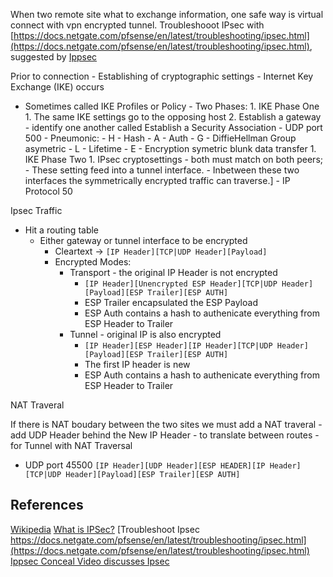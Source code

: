 
When two remote site what to exchange information, one safe way is virtual connect with vpn encrypted tunnel. Troubleshooot IPsec with [https://docs.netgate.com/pfsense/en/latest/troubleshooting/ipsec.html](https://docs.netgate.com/pfsense/en/latest/troubleshooting/ipsec.html), suggested by [Ippsec](https://www.youtube.com/watch?v=1ae64CdwLHE)

Prior to connection - Establishing of cryptographic settings - Internet Key Exchange (IKE) occurs
- Sometimes called IKE Profiles or Policy
		- Two Phases:
			1. IKE Phase One
				1. The same IKE settings go to the opposing host
				2. Establish a gateway - identify one another called Establish a Security Association
				- UDP port 500 
				- Pneumonic:
					-  H - Hash
					- A - Auth
					- G - DiffieHellman Group asymetric
					- L - Lifetime
					- E - Encryption symetric blunk data transfer
			1. IKE Phase Two 
				1. IPsec cryptosettings 
					- both must match on both peers; 
					- These setting feed into a tunnel interface.
					- Inbetween these two interfaces the symmetrically encrypted traffic can traverse.]
					- IP Protocol 50

Ipsec Traffic

- Hit a routing table
	- Either gateway or tunnel interface to be encrypted
		- Cleartext -> `[IP Header][TCP|UDP Header][Payload]`
		- Encrypted Modes:
			- Transport - the original IP Header is not encrypted
				- `[IP Header][Unencrypted ESP Header][TCP|UDP Header][Payload][ESP Trailer][ESP AUTH]`
				- ESP Trailer encapsulated the ESP Payload
				- ESP Auth contains a hash to authenicate everything from ESP Header to Trailer
			- Tunnel - original IP is also encrypted
				- `[IP Header][ESP Header][IP Header][TCP|UDP Header][Payload][ESP Trailer][ESP AUTH]`
				- The first IP header is new
				- ESP Auth contains a hash to authenicate everything from ESP Header to Trailer

NAT Traveral

If there is NAT boudary between the two sites we must add a NAT traveral - add UDP Header behind the New IP Header - to translate between routes - for Tunnel with NAT Traversal
- UDP port 45500
`[IP Header][UDP Header][ESP HEADER][IP Header][TCP|UDP Header][Payload][ESP Trailer][ESP AUTH]`

## References

[Wikipedia](https://en.wikipedia.org/wiki/IPsec)
[What is IPSec?](https://www.youtube.com/watch?v=tuDVWQOG0C0)
[Troubleshoot Ipsec https://docs.netgate.com/pfsense/en/latest/troubleshooting/ipsec.html](https://docs.netgate.com/pfsense/en/latest/troubleshooting/ipsec.html)
[Ippsec Conceal Video discusses Ipsec](https://www.youtube.com/watch?v=1ae64CdwLHE)